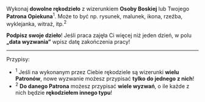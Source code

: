 Wykonaj **dowolne rękodzieło** z wizerunkiem **Osoby Boskiej** lub Twojego **Patrona Opiekuna**<sup>1</sup>. Może to być np. rysunek, malunek, ikona, rzeźba, wyklejanka, witraż, itp.<sup>2</sup>

**Podpisz swoje dzieło**! Jeśli praca zajęła Ci więcej niż jeden dzień, w polu **„data wyzwania”** wpisz datę zakończenia pracy!


---
Przypisy:

- <sup>1</sup> Jeśli na wykonanym przez Ciebie rękodziele są wizerunki **wielu Patronów**, nowe wyzwanie możesz przypisać **tylko do jednego z nich**!
- <sup>2</sup> **Do danego Patrona** możesz przypisać **wiele wyzwań**, o ile każde z nich będzie **rękodziełem innego typu**!

